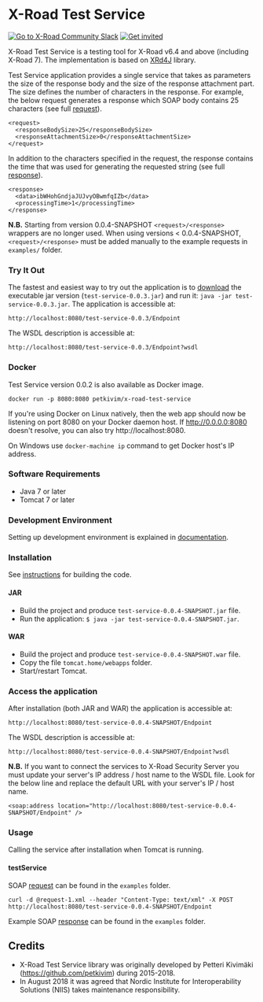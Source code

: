 # X-Road Test Service

[![Go to X-Road Community Slack](https://img.shields.io/badge/Go%20to%20Community%20Slack-grey.svg)](https://jointxroad.slack.com/)
[![Get invited](https://img.shields.io/badge/No%20Slack-Get%20invited-green.svg)](https://x-road.global/join-the-xroad-community)

X-Road Test Service is a testing tool for X-Road v6.4 and above (including X-Road 7). The implementation is based on [XRd4J](https://github.com/nordic-institute/xrd4j) library.

Test Service application provides a single service that takes as parameters the size of the response body and the size of the response attachment part. The size defines the number of characters in the response. For example, the below request generates a response which SOAP body contains 25 characters (see full [request](https://github.com/nordic-institute/x-road-test-service/blob/master/examples/request-1.xml)).

```
<request>
  <responseBodySize>25</responseBodySize>
  <responseAttachmentSize>0</responseAttachmentSize>
</request>
```

In addition to the characters specified in the request, the response contains the time that was used for generating the requested string  (see full [response](https://github.com/nordic-institute/x-road-test-service/blob/master/examples/response-1.xml)).

```
<response>
  <data>ibWHohGndjaJUJvyOBwmfqIZb</data>
  <processingTime>1</processingTime>
</response>
```

**N.B.** Starting from version 0.0.4-SNAPSHOT `<request>/<response>` wrappers are no longer used. When using versions < 0.0.4-SNAPSHOT, `<request>/<response>` must be added manually to the example requests in `examples/` folder.

### Try It Out

The fastest and easiest way to try out the application is to [download](https://github.com/petkivim/x-road-test-service/releases/download/v0.0.3/test-service-0.0.3.jar) the executable jar version (```test-service-0.0.3.jar```) and run it: ```java -jar test-service-0.0.3.jar```. The application is accessible at:

```
http://localhost:8080/test-service-0.0.3/Endpoint
```

The WSDL description is accessible at:

```
http://localhost:8080/test-service-0.0.3/Endpoint?wsdl
```

### Docker

Test Service version 0.0.2 is also available as Docker image.

```
docker run -p 8080:8080 petkivim/x-road-test-service
```

If you're using Docker on Linux natively, then the web app should now be listening on port 8080 on your Docker daemon host. If http://0.0.0.0:8080 doesn't resolve, you can also try http://localhost:8080.

On Windows use ```docker-machine ip``` command to get Docker host's IP address.

### Software Requirements

* Java 7 or later
* Tomcat 7 or later

### Development Environment

Setting up development environment is explained in [documentation](documentation/Setting-up-Development-Environment.md).

### Installation

See [instructions](documentation/Building-the-Code.md) for building the code.

#### JAR

* Build the project and produce ```test-service-0.0.4-SNAPSHOT.jar``` file.
* Run the application: ```$ java -jar test-service-0.0.4-SNAPSHOT.jar```.

#### WAR

* Build the project and produce ```test-service-0.0.4-SNAPSHOT.war``` file.
* Copy the file ```tomcat.home/webapps``` folder.
* Start/restart Tomcat.

### Access the application

After installation (both JAR and WAR) the application is accessible at:

```
http://localhost:8080/test-service-0.0.4-SNAPSHOT/Endpoint
```

The WSDL description is accessible at:

```
http://localhost:8080/test-service-0.0.4-SNAPSHOT/Endpoint?wsdl
```

**N.B.** If you want to connect the services to X-Road Security Server you must update your server's IP address / host name to the WSDL file. Look for the below line and replace the default URL with your server's IP / host name.

```
<soap:address location="http://localhost:8080/test-service-0.0.4-SNAPSHOT/Endpoint" />
```

### Usage

Calling the service after installation when Tomcat is running.

#### testService

SOAP [request](https://github.com/nordic-institute/x-road-test-service/blob/master/examples/request-1.xml) can be found in the ```examples``` folder.

```
curl -d @request-1.xml --header "Content-Type: text/xml" -X POST http://localhost:8080/test-service-0.0.4-SNAPSHOT/Endpoint
```

Example SOAP [response](https://github.com/nordic-institute/x-road-test-service/blob/master/examples/response-1.xml) can be found in the ```examples``` folder.

## Credits

* X-Road Test Service library was originally developed by Petteri Kivimäki (https://github.com/petkivim) during 2015-2018.
* In August 2018 it was agreed that Nordic Institute for Interoperability Solutions (NIIS) takes maintenance responsibility.
